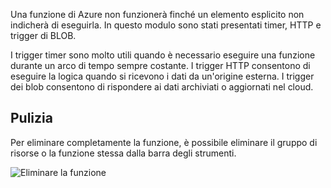 Una funzione di Azure non funzionerà finché un elemento esplicito non indicherà di eseguirla. In questo modulo sono stati presentati timer, HTTP e trigger di BLOB. 

I trigger timer sono molto utili quando è necessario eseguire una funzione durante un arco di tempo sempre costante. I trigger HTTP consentono di eseguire la logica quando si ricevono i dati da un'origine esterna. I trigger dei blob consentono di rispondere ai dati archiviati o aggiornati nel cloud.

## <a name="cleanup"></a>Pulizia
Per eliminare completamente la funzione, è possibile eliminare il gruppo di risorse o la funzione stessa dalla barra degli strumenti.

![Eliminare la funzione](../media-drafts/6-delete-function.png)
